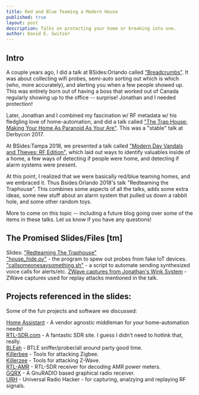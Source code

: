 ```yaml
---
title: Red and Blue Teaming a Modern House
published: true
layout: post
description: Talks on protecting your home or breaking into one.
author: David E. Switzer
---
```

## Intro

A couple years ago, I did a talk at BSides:Orlando called ["Breadcrumbs"](https://www.youtube.com/watch?v=HzQHWUM8cNo).   It was about collecting wifi probes, semi-auto sorting out which is which (who, more accurately), and alerting you when a few people showed up.   This was entirely born out of having a boss that worked out of Canada regularly showing up to the office -- surprise!  Jonathan and I needed protection!

Later, Jonathan and I combined my fascination w/ RF metadata w/ his fledgling love of home-automation, and did a talk called ["The Trap House: Making Your Home As Paranoid As Your Are"](https://www.youtube.com/watch?v=OWUu0gQTKkM).   This was a "stable" talk at Derbycon 2017.

At BSides:Tampa 2018, we presented a talk called ["Modern Day Vandals and Thieves: RF Edition"](https://www.youtube.com/watch?v=O01ppGIWjr0), which laid out ways to identify valuables inside of a home, a few ways of detecting if people were home, and detecting if alarm systems were present.

At this point, I realized that we were basically red/blue teaming homes, and we embraced it.   Thus Bsides:Orlando 2018's talk "Redteaming the Traphouse".  This combines some aspects of all the talks, adds some extra ideas, some new stuff about an alarm system that pulled us down a rabbit hole, and some other random toys.

More to come on this topic -- including a future blog going over some of the items in these talks.  Let us know if you have any questions!


## The Promised Slides/Files [tm]

Slides: ["Redteaming The Traphouse"](https://github.com/Insomniac-Security/Insomniac-Security.github.io/blob/master/static/docs/BsidesOrl2018_Redteaming-the-traphouse.pdf)  
["house_hide.py"](https://github.com/violentlydave/GatosGuardianes/blob/master/house_hide.py) - the program to spew out probes from fake IoT devices.  
["callsomeonesaysomething.sh"](https://github.com/violentlydave/GatosGuardianes/blob/master/callsomeonesaysomething.sh) - a script to automate sending synthesized voice calls for alerts/etc.
[ZWave captures from Jonathan's Wink System](https://www.youtube.com/watch?v=GL-8XuoxuaQ) - ZWave captures used for replay attacks mentioned in the talk.  

## Projects referenced in the slides:

Some of the fun projects and software we discussed:

[Home Assistant](https://www.home-assistant.io/) - A vendor agnostic middleman for your home-automation needs!  
[RTL-SDR.com](http://www.rtl-sdr.com) - A fantastic SDR site.  I guess I didn't need to hotlink that, really.  
[BLEah](https://github.com/evilsocket/bleah) - BTLE sniffer/prober/all around party good time.  
[Killerbee](https://github.com/riverloopsec/killerbee) - Tools for attacking Zigbee.  
[Killerzee](https://github.com/riverloopsec/killerzee) - Tools for attacking Z-Wave.  
[RTL-AMR](https://github.com/bemasher/rtlamr) - RTL-SDR receiver for decoding AMR power meters.  
[GQRX](http://gqrx.dk) - A GnuRADIO based graphical radio receiver.  
[URH](https://github.com/jopohl/urh) - Universal Radio Hacker - for capturing, analzying and replaying RF signals.  

